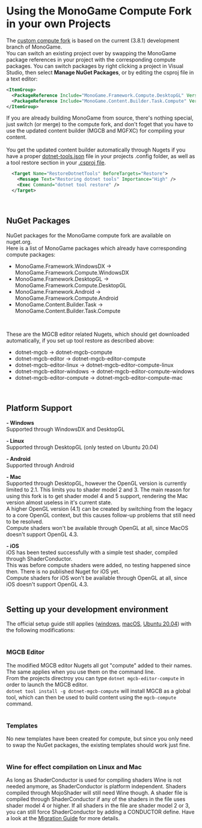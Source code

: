 # Using the MonoGame Compute Fork in your own Projects
The [custom compute fork](https://github.com/cpt-max/MonoGame) is based on the current (3.8.1) development branch of MonoGame.<br>
You can switch an existing project over by swapping the MonoGame package references in your project with the corresponding compute packages.
You can switch packages by right clicking a project in Visual Studio, then select <b>Manage NuGet Packages</b>, or by editing the csproj file in a text editor:
```XML
<ItemGroup>
  <PackageReference Include="MonoGame.Framework.Compute.DesktopGL" Version="3.8.2.0" />
  <PackageReference Include="MonoGame.Content.Builder.Task.Compute" Version="3.8.2.0" />
</ItemGroup>
```

If you are already building MonoGame from source, there's nothing special, just switch (or merge) to the compute fork, and don't foget that you have to use the updated content builder (MGCB and MGFXC) for compiling your content.
<br><br>
You get the updated content builder automatically through Nugets if you have a proper [dotnet-tools.json](https://github.com/cpt-max/MonoGame-Shader-Samples/blob/overview/.config/dotnet-tools.json) file in your projects .config folder, as well as a tool restore section in your [.csproj file](https://github.com/cpt-max/MonoGame-Shader-Samples/blob/overview/ShaderSampleGL.csproj).
```xml
  <Target Name="RestoreDotnetTools" BeforeTargets="Restore">
    <Message Text="Restoring dotnet tools" Importance="High" />
    <Exec Command="dotnet tool restore" />
  </Target>
```
<br>

## NuGet Packages
NuGet packages for the MonoGame compute fork are available on nuget.org.<br>
Here is a list of MonoGame packages which already have corresponding compute packages:
- MonoGame.Framework.WindowsDX -> MonoGame.Framework.Compute.WindowsDX
- MonoGame.Framework.DesktopGL -> MonoGame.Framework.Compute.DesktopGL
- MonoGame.Framework.Android -> MonoGame.Framework.Compute.Android
- MonoGame.Content.Builder.Task -> MonoGame.Content.Builder.Task.Compute
<br>

These are the MGCB editor related Nugets, which should get downloaded automatically, if you set up tool restore as described above:
- dotnet-mgcb -> dotnet-mgcb-compute
- dotnet-mgcb-editor -> dotnet-mgcb-editor-compute
- dotnet-mgcb-editor-linux -> dotnet-mgcb-editor-compute-linux
- dotnet-mgcb-editor-windows -> dotnet-mgcb-editor-compute-windows
- dotnet-mgcb-editor-compute -> dotnet-mgcb-editor-compute-mac
<br>

## Platform Support

<b>- Windows</b><br>
Supported through WindowsDX and DesktopGL
<br>

<b>- Linux</b><br>
Supported through DesktopGL (only tested on Ubuntu 20.04)
<br>

<b>- Android</b><br>
Supported through Android
<br>

<b>- Mac</b><br>
Supported through DesktopGL, however the OpenGL version is currently limited to 2.1. This limits you to shader model 2 and 3. 
The main reason for using this fork is to get shader model 4 and 5 support, rendering the Mac version almost useless in it's current state.<br>
A higher OpenGL version (4.1) can be created by switching from the legacy to a core OpenGL context, but this causes follow-up problems that still need to be resolved.<br>
Compute shaders won't be available through OpenGL at all, since MacOS doesn't support OpenGL 4.3.
<br>

<b>- iOS</b><br>
iOS has been tested successfully with a simple test shader, compiled through ShaderConductor.<br>
This was before compute shaders were added, no testing happened since then. There is no published Nuget for iOS yet.<br>
Compute shaders for iOS won't be available through OpenGL at all, since iOS doesn't support OpenGL 4.3.
<br><br>

## Setting up your development environment
The official setup guide still applies 
([windows](https://docs.monogame.net/articles/getting_started/1_setting_up_your_development_environment_windows.html), 
[macOS](https://docs.monogame.net/articles/getting_started/1_setting_up_your_development_environment_macos.html), 
[Ubuntu 20.04](https://docs.monogame.net/articles/getting_started/1_setting_up_your_development_environment_ubuntu.html))
with the following modifications:
<br><br>


### MGCB Editor
The modified MGCB editor Nugets all got "compute" added to their names. The same applies when you use them on the command line.<br>
From the projects directroy you can type ```dotnet mgcb-editor-compute``` in order to launch the MGCB editor.<br>
```dotnet tool install -g dotnet-mgcb-compute``` will install MGCB as a global tool, which can then be used to build content using the ```mgcb-compute``` command.
<br><br>


### Templates 
No new templates have been created for compute, but since you only need to swap the NuGet packages, the existing templates should work just fine. 
<br><br>


### Wine for effect compilation on Linux and Mac
As long as ShaderConductor is used for compiling shaders Wine is not needed anymore, as ShaderConductor is platform independent. Shaders compiled through MojoShader will still need Wine though. A shader file is compiled through ShaderConductor if any of the shaders in the file uses shader model 4 or higher. If all shaders in the file are shader model 2 or 3, you can still force ShaderConductor by adding a CONDUCTOR define. Have a look at the [Migration Guide](https://github.com/cpt-max/Docs/blob/master/Migrating%20shaders%20to%20ShaderConductor.md) for more details.
<br><br>

